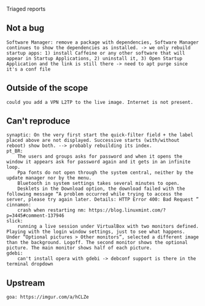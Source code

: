 Triaged reports

Not a bug
---------
    Software Manager: remove a package with dependencies, Software Manager continues to show the dependencies as installed. -> we only rebuild
    startup apps: 1) install Caffeine or any other software that will appear in Startup Applications, 2) uninstall it, 3) Open Startup Application and the link is still there -> need to apt purge since it's a conf file

Outside of the scope
--------------------
    could you add a VPN L2TP to the live image. Internet is not present.

Can't reproduce
---------------
    synaptic: On the very first start the quick-filter field + the label placed above are not displayed. Successive starts (with/without reboot) show both. --> probably rebuilding its index.
    pt_BR:
        The users and groups asks for password and when it opens the window it appears ask for password again and it gets in an infinite loop.
        Ppa fonts do not open through the system central, neither by the update manager nor by the menu.
        Bluetooth in system settings takes several minutes to open.
        Desklets in the Download option, the download failed with the following message “A problem occurred while trying to access the server, please try again later. Details: HTTP Error 400: Bad Request ”
    cinnamon:
        crash when restarting nm: https://blog.linuxmint.com/?p=3445#comment-137946
    slick:
        running a live session under VirtualBox with two monitors defined. Playing with the login window settings, just to see what happens. Under “Optional pictures > Other monitors”, selected a different image than the background. Logoff. The second monitor shows the optional picture. The main monitor shows half of each picture.
    gdebi:
        can't install opera with gdebi -> debconf support is there in the terminal dropdown

Upstream
--------
    goa: https://imgur.com/a/hCLZe

